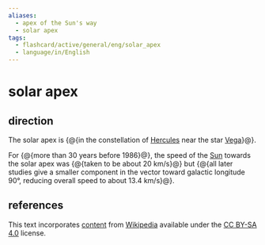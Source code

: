 ```yaml
---
aliases:
  - apex of the Sun's way
  - solar apex
tags:
  - flashcard/active/general/eng/solar_apex
  - language/in/English
---
```


# solar apex

## direction

The solar apex is {@{in the constellation of [Hercules](Hercules%20(constellation).md) near the star [Vega](Vega.md)}@}. <!--SR:!2025-04-13,156,270-->

For {@{more than 30 years before 1986}@}, the speed of the [Sun](Sun.md) towards the solar apex was {@{taken to be about 20 km/s}@} but {@{all later studies give a smaller component in the vector toward galactic longitude 90°, reducing overall speed to about 13.4 km/s}@}. <!--SR:!2025-09-26,327,290!2024-12-28,124,290!2025-04-22,188,270-->

## references

This text incorporates [content](https://en.wikipedia.org/wiki/solar_apex) from [Wikipedia](Wikipedia.md) available under the [CC BY-SA 4.0](https://creativecommons.org/licenses/by-sa/4.0/) license.
